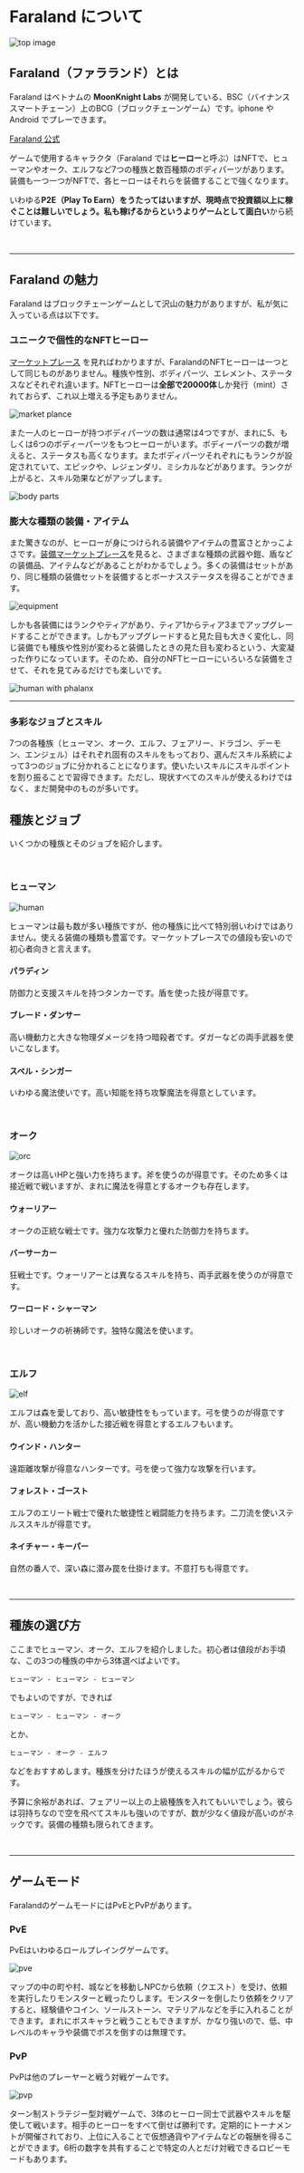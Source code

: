 # Faraland について

![top image](images/2023-02-02-19-55-24.png)

## Faraland（ファラランド）とは
Faraland はベトナムの **MoonKnight Labs** が開発している、BSC（バイナンススマートチェーン）上のBCG（ブロックチェーンゲーム）です。iphone や Android でプレーできます。

[Faraland 公式](https://faraland.io/)

ゲームで使用するキャラクタ（Faraland では**ヒーロー**と呼ぶ）はNFTで、ヒューマンやオーク、エルフなど7つの種族と数百種類のボディパーツがあります。装備も一つ一つがNFTで、各ヒーローはそれらを装備することで強くなります。

いわゆる**P2E（Play To Earn）**をうたってはいますが、現時点で投資額以上に稼ぐことは難しいでしょう。私も稼げるからというより**ゲームとして面白い**から続けています。

<br>
<hr>

## **Faraland の魅力**

Faraland はブロックチェーンゲームとして沢山の魅力がありますが、私が気に入っている点は以下です。

### **ユニークで個性的なNFTヒーロー**

[マーケットプレース](https://faraland.io/heroes) を見ればわかりますが、FaralandのNFTヒーローは一つとして同じものがありません。種族や性別、ボディパーツ、エレメント、ステータスなどそれぞれ違います。NFTヒーローは**全部で20000体**しか発行（mint）されておらず、これ以上増える予定もありません。

![market plance](images/market_place.png)

また一人のヒーローが持つボディパーツの数は通常は4つですが、まれに5、もしくは6つのボディーパーツをもつヒーローがいます。ボディーパーツの数が増えると、ステータスも高くなります。またボディパーツそれぞれにもランクが設定されていて、エピックや、レジェンダリ、ミシカルなどがあります。ランクが上がると、スキル効果などがアップします。

![body parts](images/body_parts.png)

### **膨大な種類の装備・アイテム**
また驚きなのが、ヒーローが身につけられる装備やアイテムの豊富さとかっこよさです。[装備マーケットプレース](https://faraland.io/equipment)を見ると、さまざまな種類の武器や鎧、盾などの装備品、アイテムなどがあることがわかるでしょう。多くの装備はセットがあり、同じ種類の装備セットを装備するとボーナスステータスを得ることができます。

![equipment](images/equipment.png)

しかも各装備にはランクやティアがあり、ティア1からティア3までアップグレードすることができます。しかもアップグレードすると見た目も大きく変化し、同じ装備でも種族や性別が変わると装備したときの見た目も変わるという、大変凝った作りになっています。そのため、自分のNFTヒーローにいろいろな装備をさせて、それを見てみるだけでも楽しいです。

![human with phalanx](images/human_with_phalanx.png)

<hr>

### **多彩なジョブとスキル**
7つの各種族（ヒューマン、オーク、エルフ、フェアリー、ドラゴン、デーモン、エンジェル）はそれぞれ固有のスキルをもっており、選んだスキル系統によって3つのジョブに分かれることになります。使いたいスキルにスキルポイントを割り振ることで習得できます。ただし、現状すべてのスキルが使えるわけではなく、まだ開発中のものが多いです。

## 種族とジョブ
いくつかの種族とそのジョブを紹介します。

<br>

### **ヒューマン**
![human](images/2023-02-02-18-10-56.png)

ヒューマンは最も数が多い種族ですが、他の種族に比べて特別弱いわけではありません。使える装備の種類も豊富です。マーケットプレースでの値段も安いので初心者向きと言えます。

#### **パラディン**
防御力と支援スキルを持つタンカーです。盾を使った技が得意です。

#### **ブレード・ダンサー**
高い機動力と大きな物理ダメージを持つ暗殺者です。ダガーなどの両手武器を使いこなします。

#### **スペル・シンガー**
いわゆる魔法使いです。高い知能を持ち攻撃魔法を得意としています。

<br>

### **オーク**
![orc](images/2023-02-02-18-11-45.png)

オークは高いHPと強い力を持ちます。斧を使うのが得意です。そのため多くは接近戦で戦いますが、まれに魔法を得意とするオークも存在します。

#### **ウォーリアー**
オークの正統な戦士です。強力な攻撃力と優れた防御力を持ちます。

#### **バーサーカー**
狂戦士です。ウォーリアーとは異なるスキルを持ち、両手武器を使うのが得意です。

#### **ワーロード・シャーマン**
珍しいオークの祈祷師です。独特な魔法を使います。

<br>

### **エルフ**
![elf](images/2023-02-02-18-12-36.png)

エルフは森を愛しており、高い敏捷性をもっています。弓を使うのが得意ですが、高い機動力を活かした接近戦を得意とするエルフもいます。

#### **ウインド・ハンター**
遠距離攻撃が得意なハンターです。弓を使って強力な攻撃を行います。

#### **フォレスト・ゴースト**
エルフのエリート戦士で優れた敏捷性と戦闘能力を持ちます。二刀流を使いステルススキルが得意です。

#### **ネイチャー・キーパー**
自然の番人で、深い森に潜み罠を仕掛けます。不意打ちも得意です。

<br>
<hr>

## **種族の選び方**
ここまでヒューマン、オーク、エルフを紹介しました。初心者は値段がお手頃な、この3つの種族の中から3体選べばよいです。

    ヒューマン - ヒューマン - ヒューマン

でもよいのですが、できれば

    ヒューマン - ヒューマン - オーク

とか、

    ヒューマン - オーク - エルフ

などをおすすめします。種族を分けたほうが使えるスキルの幅が広がるからです。

予算に余裕があれば、フェアリー以上の上級種族を入れてもいいでしょう。彼らは羽持ちなので空を飛べてスキルも強いのですが、数が少なく値段が高いのがネックです。装備の種類も限られてきます。

<br>
<hr>

## **ゲームモード**
FaralandのゲームモードにはPvEとPvPがあります。


### **PvE**
PvEはいわゆるロールプレイングゲームです。

![pve](images/2023-01-31-14-49-53.png)

マップの中の町や村、城などを移動しNPCから依頼（クエスト）を受け、依頼を実行したりモンスターと戦ったりします。モンスターを倒したり依頼をクリアすると、経験値やコイン、ソールストーン、マテリアルなどを手に入れることができます。まれにボスキャラと戦うこともできますが、かなり強いので、低、中レベルのキャラや装備でボスを倒すのは無理です。

### **PvP**
PvPは他のプレーヤーと戦う対戦ゲームです。

![pvp](images/2023-01-31-14-52-49.png)

ターン制ストラテジー型対戦ゲームで、3体のヒーロー同士で武器やスキルを駆使して戦います。相手のヒーローをすべて倒せば勝利です。定期的にトーナメントが開催されており、上位に入ることで仮想通貨やアイテムなどの報酬を得ることができます。6桁の数字を共有することで特定の人とだけ対戦できるロビーモードもあります。


